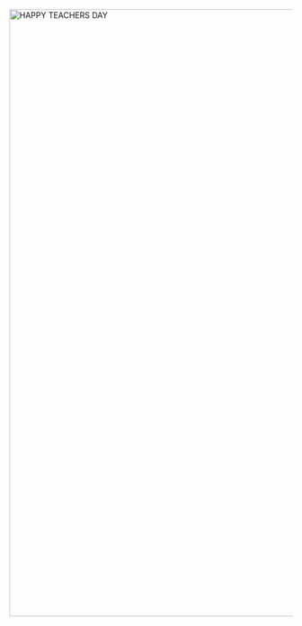 <img width="1920" height="1080" alt="HAPPY TEACHERS DAY" src="https://github.com/user-attachments/assets/4c1c169e-7059-4df8-8922-e2d4901cf688" />
